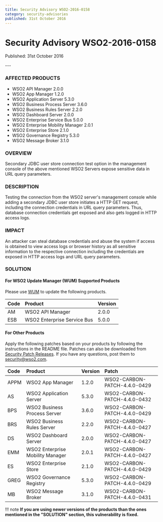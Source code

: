 ```yaml
---
title: Security Advisory WSO2-2016-0158
category: security-advisories
published: 31st October 2016
---
```


# Security Advisory WSO2-2016-0158

<p class="doc-version">Published: 31st October 2016</p>
---

### AFFECTED PRODUCTS
* WSO2 API Manager 2.0.0
* WSO2 App Manager 1.2.0
* WSO2 Application Server 5.3.0
* WSO2 Business Process Server 3.6.0
* WSO2 Business Rules Server 2.2.0
* WSO2 Dashboard Server 2.0.0
* WSO2 Enterprise Service Bus 5.0.0
* WSO2 Enterprise Mobility Manager 2.0.1
* WSO2 Enterprise Store 2.1.0
* WSO2 Governance Registry 5.3.0
* WSO2 Message Broker 3.1.0


### OVERVIEW
Secondary JDBC user store connection test option in the management console of the above mentioned WSO2 Servers expose sensitive data in URL query parameters.


### DESCRIPTION
Testing the connection from the WSO2 server's management console while adding a secondary JDBC user store initiates a HTTP GET request, including the connection credentials in URL query parameters. Thus, database connection credentials get exposed and also gets logged in HTTP access logs.


### IMPACT
An attacker can steal database credentials and abuse the system if access is obtained to view access logs or browser history as all sensitive information to the respective connection including the credentials are exposed in HTTP access logs and URL query parameters.


### SOLUTION

#### For WSO2 Update Manager (WUM) Supported Products
Please use [WUM](https://wso2.com/updates/wum/) to update the following products.

| **Code** | **Product** | **Version** |
| :--- | :------ | :------ |
| AM | WSO2 API Manager | 2.0.0 |
| ESB | WSO2 Enterprise Service Bus | 5.0.0 |


#### For Other Products
Apply the following patches based on your products by following the instructions in the README file. Patches can also be downloaded from [Security Patch Releases](http://wso2.com/security-patch-releases/). If you have any questions, post them to <security@wso2.com>.


| **Code** | **Product** | **Version** | **Patch** | 
| :--- | :------ | :------ | :---- |
| APPM | WSO2 App Manager | 1.2.0 | WSO2-CARBON-PATCH-4.4.0-0429 |
| AS | WSO2 Application Server | 5.3.0 | WSO2-CARBON-PATCH-4.4.0-0432 |
| BPS | WSO2 Business Process Server | 3.6.0 | WSO2-CARBON-PATCH-4.4.0-0429 |
| BRS | WSO2 Business Rules Server | 2.2.0 | WSO2-CARBON-PATCH-4.4.0-0427 |
| DS | WSO2 Dashboard Server | 2.0.0 | WSO2-CARBON-PATCH-4.4.0-0427 |
| EMM | WSO2 Enterprise Mobility Manager | 2.0.1 | WSO2-CARBON-PATCH-4.4.0-0427 |
| ES | WSO2 Enterprise Store | 2.1.0 | WSO2-CARBON-PATCH-4.4.0-0429 |
| GREG | WSO2 Governance Registry | 5.3.0 | WSO2-CARBON-PATCH-4.4.0-0429 |
| MB | WSO2 Message Broker | 3.1.0 | WSO2-CARBON-PATCH-4.4.0-0431|


!!! note
    **If you are using newer versions of the products than the ones mentioned in the "SOLUTION" section, this vulnerability is fixed.**
